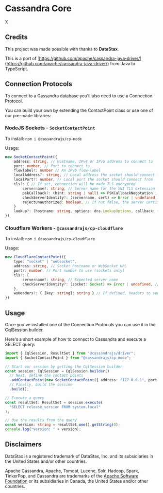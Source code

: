 # Cassandra Core

X

## Credits

This project was made possible with thanks to **DataStax**.

This is a port of [https://github.com/apache/cassandra-java-driver/](https://github.com/apache/cassandra-java-driver/) from Java to TypeScript.

## Connection Protocols

To connect to a Cassandra database you'll also need to use a Connection Protocol.

You can build your own by extending the ContactPoint class or use one of our pre-made libraries:

### NodeJS Sockets - `SocketContactPoint`

To install: `npm i @cassandrajs/cp-node`

Usage:

```typescript
new SocketContactPoint({
    address: string, // Hostname, IPv4 or IPv6 address to connect to
    port: number, // Port to connect to
    flowlabel?: number // An IPv6 flow-label
    localAddress?: string, // Local address the socket should connect from
    localPort?: number, // Local port the socket should connect from
    tls?: { // If set, connection will be made TLS encrypted
        servername?: string, // Server name for the SNI TLS extension
        pskCallback?: (hint: string | null) => PSKCallbackNegotation | null // When negotiating TLS-PSK (pre-shared keys), this function is called
        checkServerIdentity?: (servername, cert) => Error | undefined, // Custom function to check the certificate
        rejectUnauthorized: boolean, // If not false, the server certificate is verified against the list of supplied CAs
    }
    lookup?: (hostname: string, options: dns.LookupOptions, callback: (err: NodeJS.ErrnoException | null, address: string | dns.LookupAddress[], family?: number) => void, // Use a custom DNS lookup function
})
```

### Cloudflare Workers - `@cassandrajs/cp-cloudflare`

To install: `npm i @cassandrajs/cp-cloudflare`

Usage:

```typescript
new CloudflareContactPoint({
    type: "socket" | "websocket",
    address: string, // Socket hostname or WebSocket URL
    port?: number, // Port number to use (sockets only)
    tls?: {
        servername?: string, // Expected server name
        checkServerIdentity?: (socket: Socket) => Error | undefined, // Custom function to check the server during StartTLS
    },
    wsHeaders?: { [key: string]: string } // If defined, headers to send in the websocket upgrade request (can be used for secure Cloudflare Tunnels)
})
```

## Usage

Once you've installed one of the Connection Protocols you can use it in the CqlSession builder.

Here's a short example of how to connect to Cassandra and execute a SELECT query:

```typescript
import { CqlSession, ResultSet } from "@cassandrajs/driver";
import { SocketContactPoint } from "@cassandrajs/cp-node";

// Start our session by getting the CqlSession builder
const session: CqlSession = CqlSession.builder()
  // Next, define the contact points
  .addContactPoint(new SocketContactPoint({ address: "127.0.0.1", port: 9042 }))
  // Finally, build the session
  .build();

// Execute a query
const resultSet: ResultSet = session.execute(
  "SELECT release_version FROM system.local"
);

// Use the results from the query
const version: string = resultSet.one().getString(0);
console.log("Version: " + version);
```

## Disclaimers

DataStax is a registered trademark of DataStax, Inc. and its subsidiaries in the United States and/or other countries.

Apache Cassandra, Apache, Tomcat, Lucene, Solr, Hadoop, Spark, TinkerPop, and Cassandra are trademarks of the [Apache Software Foundation](http://www.apache.org/) or its subsidiaries in Canada, the United States and/or other countries.
